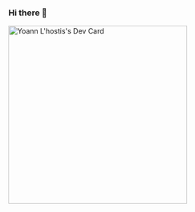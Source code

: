 ### Hi there 👋
<a href="https://app.daily.dev/yoannlhostis"><img src="https://api.daily.dev/devcards/v2/anGDvsakFdaGa8AU47IL2.png?type=default&r=2ui" width="356" alt="Yoann L'hostis's Dev Card"/></a>
<!--
**YoannLh/YoannLh** is a ✨ _special_ ✨ repository because its `README.md` (this file) appears on your GitHub profile.

Here are some ideas to get you started:

- 🔭 I’m currently working on ...
- 🌱 I’m currently learning ...
- 👯 I’m looking to collaborate on ...
- 🤔 I’m looking for help with ...
- 💬 Ask me about ...
- 📫 How to reach me: ...
- 😄 Pronouns: ...
- ⚡ Fun fact: ...
-->
